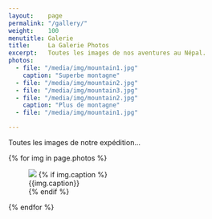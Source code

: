 ```yaml
---
layout:    page
permalink: "/gallery/"
weight:    100
menutitle: Galerie
title:     La Galerie Photos
excerpt:   Toutes les images de nos aventures au Népal.
photos:    
  - file: "/media/img/mountain1.jpg"
    caption: "Superbe montagne"
  - file: "/media/img/mountain2.jpg"
  - file: "/media/img/mountain3.jpg"
  - file: "/media/img/mountain2.jpg"
    caption: "Plus de montagne"
  - file: "/media/img/mountain1.jpg"

---
```


Toutes les images de notre expédition...

<div class="album">
  {% for img in page.photos %}
   <figure>
      <img src="{{ img.file }}" />
      {% if img.caption %}
      <figcaption>{{img.caption}}</figcaption>
      {% endif %}
   </figure>
  {% endfor %}
</div>
